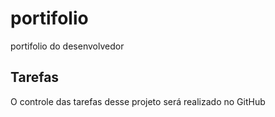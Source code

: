 # portifolio
portifolio do desenvolvedor

## Tarefas

O controle das tarefas desse projeto será realizado no GitHub